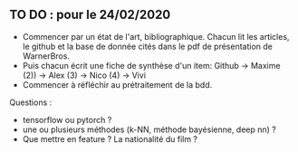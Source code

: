 
## TO DO : pour le 24/02/2020
- Commencer par un état de l'art, bibliographique. Chacun lit les articles, le github et la base de donnée cités dans le pdf de présentation de WarnerBros.
- Puis chacun écrit une fiche de synthèse d'un item:
Github -> Maxime
(2)) -> Alex
(3) -> Nico
(4) -> Vivi
- Commencer à réfléchir au prétraitement de la bdd.

Questions :
- tensorflow ou pytorch ?
- une ou plusieurs méthodes (k-NN, méthode bayésienne, deep nn) ?
- Que mettre en feature ? La nationalité du film ? 
